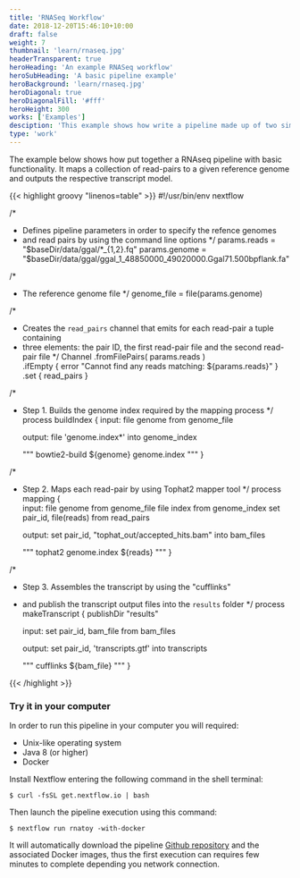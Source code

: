 ```yaml
---
title: 'RNASeq Workflow'
date: 2018-12-20T15:46:10+10:00
draft: false
weight: 7
thumbnail: 'learn/rnaseq.jpg'
headerTransparent: true
heroHeading: 'An example RNASeq workflow'
heroSubHeading: 'A basic pipeline example'
heroBackground: 'learn/rnaseq.jpg'
heroDiagonal: true
heroDiagonalFill: '#fff'
heroHeight: 300
works: ['Examples']
desciption: 'This example shows how write a pipeline made up of two simple BASH processes.'
type: 'work'
---
```


The example below shows how put together a RNAseq pipeline with basic functionality. It maps a collection of read-pairs to a given reference genome and outputs the respective transcript model.

{{< highlight groovy "linenos=table" >}}
#!/usr/bin/env nextflow

/*
 * Defines pipeline parameters in order to specify the refence genomes
 * and read pairs by using the command line options
 */
params.reads = "$baseDir/data/ggal/*_{1,2}.fq"
params.genome = "$baseDir/data/ggal/ggal_1_48850000_49020000.Ggal71.500bpflank.fa"
  
/*
 * The reference genome file
 */
genome_file = file(params.genome) 
 
/*
 * Creates the `read_pairs` channel that emits for each read-pair a tuple containing 
 * three elements: the pair ID, the first read-pair file and the second read-pair file 
 */
Channel
    .fromFilePairs( params.reads )                                              
    .ifEmpty { error "Cannot find any reads matching: ${params.reads}" }   
    .set { read_pairs } 
 
/*
 * Step 1. Builds the genome index required by the mapping process
 */
process buildIndex {
    input:
    file genome from genome_file
     
    output:
    file 'genome.index*' into genome_index
       
    """
    bowtie2-build ${genome} genome.index
    """
}
 
/*
 * Step 2. Maps each read-pair by using Tophat2 mapper tool
 */
process mapping {     
    input:
    file genome from genome_file
    file index from genome_index
    set pair_id, file(reads) from read_pairs
 
    output:
    set pair_id, "tophat_out/accepted_hits.bam" into bam_files
 
    """
    tophat2 genome.index ${reads}
    """
}
 
/*
 * Step 3. Assembles the transcript by using the "cufflinks" 
 * and publish the transcript output files into the `results` folder
 */
process makeTranscript {
    publishDir "results"
    
    input:
    set pair_id, bam_file from bam_files
     
    output:
    set pair_id, 'transcripts.gtf' into transcripts
 
    """
    cufflinks ${bam_file}
    """
}

{{< /highlight  >}}
<br>

### Try it in your computer 

In order to run this pipeline in your computer you will required: 

* Unix-like operating system 
* Java 8 (or higher)
* Docker 


Install Nextflow entering the following command in the shell terminal:

    $ curl -fsSL get.nextflow.io | bash


Then launch the pipeline execution using this command: 

    $ nextflow run rnatoy -with-docker 

It will automatically download the pipeline [Github repository](https://github.com/nextflow-io/rnatoy) 
and the associated Docker images, thus the first execution can requires few minutes to complete 
depending you network connection. 